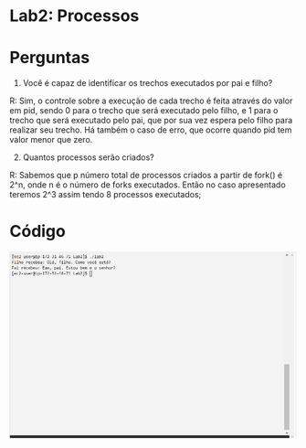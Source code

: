 # Lab2: Processos

# Perguntas

01) Você é capaz de identificar os trechos executados por pai e filho?
  
R: Sim, o controle sobre a execução de cada trecho é feita através do valor em pid, sendo 0 para o trecho que será executado pelo filho, e 1 para o trecho que será executado pelo pai, que por sua vez espera pelo filho para realizar seu trecho. Há também o caso de erro, que ocorre quando pid tem valor menor que zero.


02) Quantos processos serão criados?

R: Sabemos que p número total de processos criados a partir de fork() é 2^n, onde n é o número de forks executados. Então no caso apresentado teremos 2^3 assim tendo 8 processos executados;

# Código 

![Texto Alternativo](https://github.com/Neto-Sciamarelli/SO/blob/main/Lab2/imagem_2024-03-11_133158800.png)

